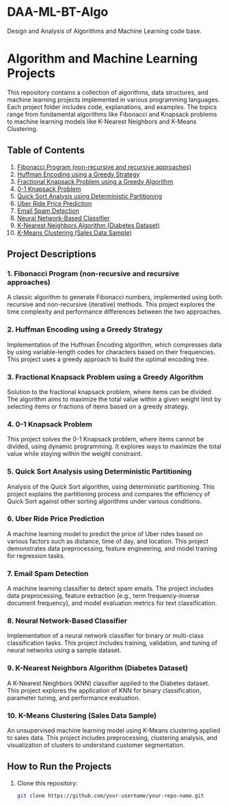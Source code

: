 # DAA-ML-BT-Algo
Design and Analysis of Algorithms and Machine Learning code base.

# Algorithm and Machine Learning Projects

This repository contains a collection of algorithms, data structures, and machine learning projects implemented in various programming languages. Each project folder includes code, explanations, and examples. The topics range from fundamental algorithms like Fibonacci and Knapsack problems to machine learning models like K-Nearest Neighbors and K-Means Clustering.

## Table of Contents
1. [Fibonacci Program (non-recursive and recursive approaches)](#1-fibonacci-program-non-recursive-and-recursive-approaches)
2. [Huffman Encoding using a Greedy Strategy](#2-huffman-encoding-using-a-greedy-strategy)
3. [Fractional Knapsack Problem using a Greedy Algorithm](#3-fractional-knapsack-problem-using-a-greedy-algorithm)
4. [0-1 Knapsack Problem](#4-0-1-knapsack-problem)
5. [Quick Sort Analysis using Deterministic Partitioning](#5-quick-sort-analysis-using-deterministic-partitioning)
6. [Uber Ride Price Prediction](#6-uber-ride-price-prediction)
7. [Email Spam Detection](#7-email-spam-detection)
8. [Neural Network-Based Classifier](#8-neural-network-based-classifier)
9. [K-Nearest Neighbors Algorithm (Diabetes Dataset)](#9-k-nearest-neighbors-algorithm-diabetes-dataset)
10. [K-Means Clustering (Sales Data Sample)](#10-k-means-clustering-sales-data-sample)

## Project Descriptions

### 1. Fibonacci Program (non-recursive and recursive approaches)
A classic algorithm to generate Fibonacci numbers, implemented using both recursive and non-recursive (iterative) methods. This project explores the time complexity and performance differences between the two approaches.

### 2. Huffman Encoding using a Greedy Strategy
Implementation of the Huffman Encoding algorithm, which compresses data by using variable-length codes for characters based on their frequencies. This project uses a greedy approach to build the optimal encoding tree.

### 3. Fractional Knapsack Problem using a Greedy Algorithm
Solution to the fractional knapsack problem, where items can be divided. The algorithm aims to maximize the total value within a given weight limit by selecting items or fractions of items based on a greedy strategy.

### 4. 0-1 Knapsack Problem
This project solves the 0-1 Knapsack problem, where items cannot be divided, using dynamic programming. It explores ways to maximize the total value while staying within the weight constraint.

### 5. Quick Sort Analysis using Deterministic Partitioning
Analysis of the Quick Sort algorithm, using deterministic partitioning. This project explains the partitioning process and compares the efficiency of Quick Sort against other sorting algorithms under various conditions.

### 6. Uber Ride Price Prediction
A machine learning model to predict the price of Uber rides based on various factors such as distance, time of day, and location. This project demonstrates data preprocessing, feature engineering, and model training for regression tasks.

### 7. Email Spam Detection
A machine learning classifier to detect spam emails. The project includes data preprocessing, feature extraction (e.g., term frequency-inverse document frequency), and model evaluation metrics for text classification.

### 8. Neural Network-Based Classifier
Implementation of a neural network classifier for binary or multi-class classification tasks. This project includes training, validation, and tuning of neural networks using a sample dataset.

### 9. K-Nearest Neighbors Algorithm (Diabetes Dataset)
A K-Nearest Neighbors (KNN) classifier applied to the Diabetes dataset. This project explores the application of KNN for binary classification, parameter tuning, and performance evaluation.

### 10. K-Means Clustering (Sales Data Sample)
An unsupervised machine learning model using K-Means clustering applied to sales data. This project includes preprocessing, clustering analysis, and visualization of clusters to understand customer segmentation.

## How to Run the Projects

1. Clone this repository:
   ```bash
   git clone https://github.com/your-username/your-repo-name.git

